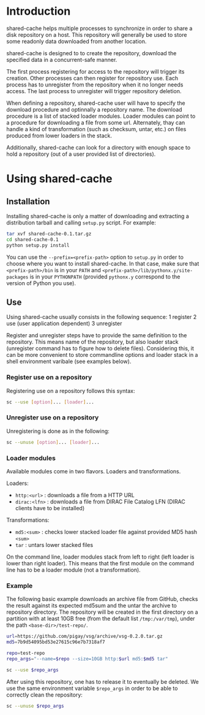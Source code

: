 # Introduction

shared-cache helps multiple processes to synchronize in order to share a disk repository on a host. This repository will generally be used to store some readonly data downloaded from another location.

shared-cache is designed to to create the repository, download the specified data in a concurrent-safe manner.

The first process registering for access to the repository will trigger its creation. Other processes can then register for repository use. Each process has to unregister from the repository when it no longer needs access. The last process to unregister will trigger repository deletion.

When defining a repository, shared-cache user will have to specify the download procedure and optinnally a repository name. The download procedure is a list of stacked loader modules. Loader modules can point to a procedure for downloading a file from some url. Alternately, thay can handle a kind of transformation (such as checksum, untar, etc.) on files produced from lower loaders in the stack. 

Additionally, shared-cache can look for a directory with enough space to hold a repository (out of a user provided list of directories).

# Using shared-cache

## Installation

Installing shared-cache is only a matter of downloading and extracting a distribution tarball and calling `setup.py` script. For example:

```bash
tar xvf shared-cache-0.1.tar.gz
cd shared-cache-0.1
python setup.py install
```

You can use the `--prefix=<prefix-path>` option to `setup.py` in order to choose where you want to install shared-cache. In that case, make sure that `<prefix-path>/bin` is in your `PATH` and `<prefix-path>/lib/pythonx.y/site-packages` is in your `PYTHONPATH` (provided `pythonx.y` correspond to the version of Python you use).

## Use

Using shared-cache usually consists in the following sequence:
1 register
2 use (user application dependent)
3 unregister

Register and unregister steps have to provide the same definition to the repository. This means name of the repository, but also loader stack (unregister command has to figure how to delete files). Considering this, it can be more convenient to store commandline options and loader stack in a shell environment varibale (see examples below).

### Register use on a repository

Registering use on a repository follows this syntax:
```bash
sc --use [option]... [loader]...
```

### Unregister use on a repository

Unregistering is done as in the following:
```bash
sc --unuse [option]... [loader]...
```


### Loader modules

Available modules come in two flavors. Loaders and transformations.

Loaders:
+ `http:<url>` : downloads a file from a HTTP URL
+ `dirac:<lfn>` : downloads a file from DIRAC File Catalog LFN (DIRAC clients have to be installed)

Transformations:
+ `md5:<sum>` : checks lower stacked loader file against provided MD5 hash `<sum>`
+ `tar` : untars lower stacked files

On the command line, loader modules stack from left to right (left loader is lower than right loader). This means that the first module on the command line has to be a loader module (not a transformation).

### Example

The following basic example downloads an archive file from GitHub, checks the result against its expected md5sum and the untar the archive to repository directory. The repository will be created in the first directory on a partition with at least 10GB free (from the default list `/tmp:/var/tmp`), under the path `<base-dir>/test-repo/`.

```bash
url=https://github.com/pigay/vsg/archive/vsg-0.2.0.tar.gz
md5=7b9d54095bd53e27615c96e7b7318af7

repo=test-repo
repo_args="--name=$repo --size=10GB http:$url md5:$md5 tar"

sc --use $repo_args
```

After using this repository, one has to release it to eventually be deleted. We use the same environment variable `$repo_args` in order to be able to correctly clean the repository:

```bash
sc --unuse $repo_args
```

